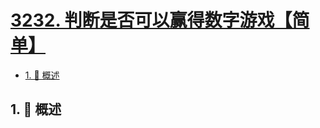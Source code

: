 # [3232. 判断是否可以赢得数字游戏【简单】](https://github.com/Tdahuyou/TNotes.leetcode/tree/main/notes/3232.%20%E5%88%A4%E6%96%AD%E6%98%AF%E5%90%A6%E5%8F%AF%E4%BB%A5%E8%B5%A2%E5%BE%97%E6%95%B0%E5%AD%97%E6%B8%B8%E6%88%8F%E3%80%90%E7%AE%80%E5%8D%95%E3%80%91)

<!-- region:toc -->

- [1. 📝 概述](#1--概述)

<!-- endregion:toc -->

## 1. 📝 概述
